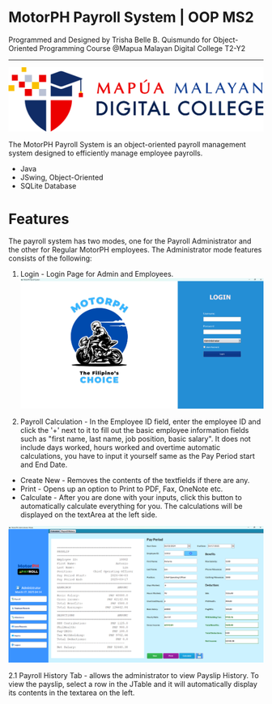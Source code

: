 # MotorPH Payroll System | OOP MS2

 Programmed and Designed by Trisha Belle B. Quismundo for Object-Oriented Programming Course @Mapua Malayan Digital College T2-Y2

---
![MMDC Logo](https://github.com/mmdc3sha/MotorPH_Payroll_System_OOP/blob/master/src/main/resources/images/mmdc_logo.png)

The MotorPH Payroll System is an object-oriented payroll management system designed to efficiently manage employee payrolls.

- Java
- JSwing, Object-Oriented
- SQLite Database

# Features
The payroll system has two modes, one for the Payroll Administrator and the other for Regular MotorPH employees. The Administrator mode features consists of the following:
1. Login - Login Page for Admin and Employees.
![LoginGUI](https://github.com/mmdc3sha/MotorPH_Payroll_System_OOP/blob/master/src/main/resources/images/Screenshot%202025-03-17%20040726.png)

2. Payroll Calculation - In the Employee ID field, enter the employee ID and click the '+' next to it to fill out the basic employee information fields such as "first name, last name, job position, basic salary". It does not include days worked, hours worked and overtime automatic calculations, you have to input it yourself same as the Pay Period start and End Date.
  * Create New - Removes the contents of the textfields if there are any.
  * Print - Opens up an option to Print to PDF, Fax, OneNote etc.
  * Calculate - After you are done with your inputs, click this button to automatically calculate everything for you. The calculations will be displayed on the textArea at the left side.

![ Payroll Calculation](https://github.com/mmdc3sha/MotorPH_Payroll_System_OOP/blob/master/src/main/resources/images/Screenshot%202025-03-17%20041416.png)

2.1 Payroll History Tab - allows the administrator to view Payslip History. To view the payslip, select a row in the JTable and it will automatically display its contents in the textarea on the left.
